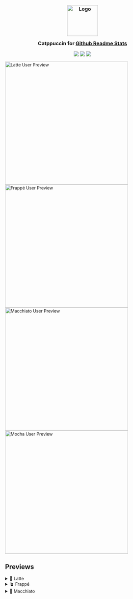 <h3 align="center">
	<img src="https://raw.githubusercontent.com/catppuccin/catppuccin/main/assets/logos/exports/1544x1544_circle.png" width="100" alt="Logo"/><br/>
	<img src="https://raw.githubusercontent.com/catppuccin/catppuccin/main/assets/misc/transparent.png" height="30" width="0px"/>
	Catppuccin for <a href="https://github.com/anuraghazra/github-readme-stats">Github Readme Stats</a>
	<img src="https://raw.githubusercontent.com/catppuccin/catppuccin/main/assets/misc/transparent.png" height="30" width="0px"/>
</h3>

<p align="center">
	<a href="https://github.com/catppuccin/github-readme-stats/stargazers"><img src="https://img.shields.io/github/stars/catppuccin/github-readme-stats?colorA=363a4f&colorB=b7bdf8&style=for-the-badge"></a>
	<a href="https://github.com/catppuccin/github-readme-stats/issues"><img src="https://img.shields.io/github/issues/catppuccin/github-readme-stats?colorA=363a4f&colorB=f5a97f&style=for-the-badge"></a>
	<a href="https://github.com/catppuccin/github-readme-stats/contributors"><img src="https://img.shields.io/github/contributors/catppuccin/github-readme-stats?colorA=363a4f&colorB=a6da95&style=for-the-badge"></a>
</p>

<p float="left">
  <img src="https://github-readme-stats.vercel.app/api?username=sgoudham&show_icons=true&bg_color=eff1f5&text_color=4c4f69&icon_color=8839ef&title_color=179299" alt="Latte User Preview" width=400>
  <img src="https://github-readme-stats.vercel.app/api?username=sgoudham&show_icons=true&bg_color=303446&text_color=c6d0f5&icon_color=ca9ee6&title_color=81c8be" alt="Frappé User Preview" width=400>
  <img src="https://github-readme-stats.vercel.app/api?username=sgoudham&show_icons=true&bg_color=24273a&text_color=cad3f5&icon_color=c6a0f6&title_color=8bd5ca" alt="Macchiato User Preview" width=400>
  <img src="https://github-readme-stats.vercel.app/api?username=sgoudham&show_icons=true&bg_color=1e1e2e&text_color=cdd6f4&icon_color=cba6f7&title_color=94e2d5" alt="Mocha User Preview" width=400>
</p>

## Previews
<details>
<summary>🌻 Latte</summary>
<img src="https://github-readme-stats.vercel.app/api?username=sgoudham&show_icons=true&bg_color=eff1f5&text_color=4c4f69&icon_color=8839ef&title_color=179299" alt="Latte User Preview">
<img src="https://github-readme-stats.vercel.app/api/pin/?username=catppuccin&repo=catppuccin&bg_color=eff1f5&text_color=4c4f69&icon_color=8839ef&title_color=179299" alt="Latte Repo Preview">
</details>
<details>
<summary>🪴 Frappé</summary>
<img src="https://github-readme-stats.vercel.app/api?username=sgoudham&show_icons=true&bg_color=303446&text_color=c6d0f5&icon_color=ca9ee6&title_color=81c8be" alt="Frappé User Preview">
<img src="https://github-readme-stats.vercel.app/api/pin/?username=catppuccin&repo=catppuccin&bg_color=303446&text_color=c6d0f5&icon_color=ca9ee6&title_color=81c8be" alt="Frappé Repo Preview">
</details>
<details>
<summary>🌺 Macchiato</summary>
<img src="https://github-readme-stats.vercel.app/api?username=sgoudham&show_icons=true&bg_color=24273a&text_color=cad3f5&icon_color=c6a0f6&title_color=8bd5ca" alt="Macchiato User 
Append one of the following theme strings to the end of the card URL:

- **Latte**: `&bg_color=eff1f5&text_color=4c4f69&icon_color=8839ef&title_color=179299`
- **Frappé**: `&bg_color=303446&text_color=c6d0f5&icon_color=ca9ee6&title_color=81c8be`
- **Macchiato**: `&bg_color=24273a&text_color=cad3f5&icon_color=c6a0f6&title_color=8bd5ca`
- **Mocha**: `&bg_color=1e1e2e&text_color=cdd6f4&icon_color=cba6f7&title_color=94e2d5`
